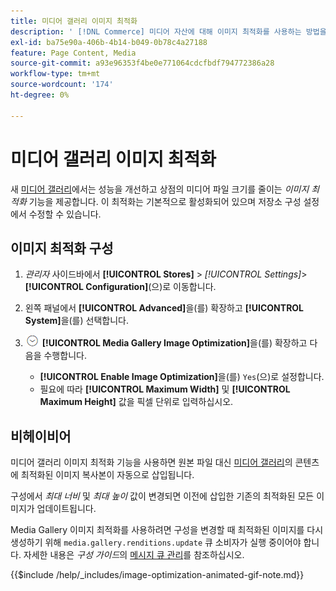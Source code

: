 ```yaml
---
title: 미디어 갤러리 이미지 최적화
description: ' [!DNL Commerce] 미디어 자산에 대해 이미지 최적화를 사용하는 방법을 알아봅니다.'
exl-id: ba75e90a-406b-4b14-b049-0b78c4a27188
feature: Page Content, Media
source-git-commit: a93e96353f4be0e771064cdcfbdf794772386a28
workflow-type: tm+mt
source-wordcount: '174'
ht-degree: 0%

---
```


# 미디어 갤러리 이미지 최적화

새 [미디어 갤러리](media-gallery.md)에서는 성능을 개선하고 상점의 미디어 파일 크기를 줄이는 _이미지 최적화_ 기능을 제공합니다. 이 최적화는 기본적으로 활성화되어 있으며 저장소 구성 설정에서 수정할 수 있습니다.

## 이미지 최적화 구성

1. _관리자_ 사이드바에서 **[!UICONTROL Stores]** > _[!UICONTROL Settings]_>**[!UICONTROL Configuration]**(으)로 이동합니다.

1. 왼쪽 패널에서 **[!UICONTROL Advanced]**&#x200B;을(를) 확장하고 **[!UICONTROL System]**&#x200B;을(를) 선택합니다.

1. ![확장 선택기](../assets/icon-display-expand.png) **[!UICONTROL Media Gallery Image Optimization]**&#x200B;을(를) 확장하고 다음을 수행합니다.

   - **[!UICONTROL Enable Image Optimization]**&#x200B;을(를) `Yes`(으)로 설정합니다.
   - 필요에 따라 **[!UICONTROL Maximum Width]** 및 **[!UICONTROL Maximum Height]** 값을 픽셀 단위로 입력하십시오.

## 비헤이비어

미디어 갤러리 이미지 최적화 기능을 사용하면 원본 파일 대신 [미디어 갤러리](media-gallery.md)의 콘텐츠에 최적화된 이미지 복사본이 자동으로 삽입됩니다.

구성에서 _최대 너비_ 및 _최대 높이_ 값이 변경되면 이전에 삽입한 기존의 최적화된 모든 이미지가 업데이트됩니다.

Media Gallery 이미지 최적화를 사용하려면 구성을 변경할 때 최적화된 이미지를 다시 생성하기 위해 `media.gallery.renditions.update` 큐 소비자가 실행 중이어야 합니다. 자세한 내용은 _구성 가이드_&#x200B;의 [메시지 큐 관리](https://experienceleague.adobe.com/docs/commerce-operations/configuration-guide/message-queues/manage-message-queues.html)를 참조하십시오.

{{$include /help/_includes/image-optimization-animated-gif-note.md}}
